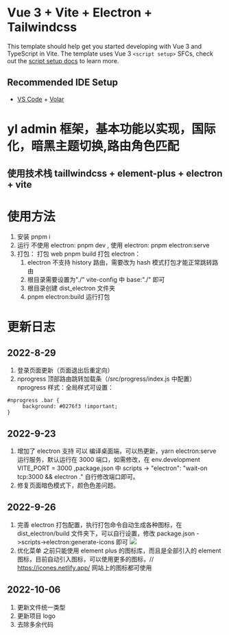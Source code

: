 <!--
 * @Author: yulinZ 1973329248@qq.com
 * @Date: 2022-10-16 17:17:23
 * @LastEditors: yulinZ 1973329248@qq.com
 * @LastEditTime: 2022-10-18 14:01:52
 * @FilePath: \vue3-element-admin\README.md
 * @Description: 这是默认设置,请设置`customMade`, 打开koroFileHeader查看配置 进行设置: https://github.com/OBKoro1/koro1FileHeader/wiki/%E9%85%8D%E7%BD%AE
-->

# Vue 3 + Vite + Electron + Tailwindcss

This template should help get you started developing with Vue 3 and TypeScript in Vite. The template uses Vue 3 `<script setup>` SFCs, check out the [script setup docs](https://v3.vuejs.org/api/sfc-script-setup.html#sfc-script-setup) to learn more.

## Recommended IDE Setup

- [VS Code](https://code.visualstudio.com/) + [Volar](https://marketplace.visualstudio.com/items?itemName=Vue.volar)

# yl admin 框架，基本功能以实现，国际化，暗黑主题切换,路由角色匹配

## 使用技术栈 taillwindcss + element-plus + electron + vite

#

# 使用方法

1. 安装 pnpm i
2. 运行 不使用 electron: pnpm dev , 使用 electron: pnpm electron:serve
3. 打包：
   打包 web
   pnpm build
   打包 electron：
   1. electron 不支持 history 路由，需要改为 hash 模式打包才能正常跳转路由
   2. 根目录需要设置为"./" vite-config 中 base:"./" 即可
   3. 根目录创建 dist_electron 文件夹
   4. pnpm electron:build 运行打包

# 更新日志

## 2022-8-29

1. 登录页面更新（页面退出后重定向）
2. nprogress 顶部路由跳转加载条（/src/progress/index.js 中配置）
   nprogress 样式：全局样式可设置：

```
#nprogress .bar {
     background: #0276f3 !important;
}
```

## 2022-9-23

1. 增加了 electron 支持 可以 编译桌面端，可以热更新，yarn electron:serve 运行服务，默认运行在 3000 端口，如需修改，在 env.development VITE_PORT = 3000 ,package.json 中 scripts -> "electron": "wait-on tcp:3000 && electron ." 自行修改端口即可。
2. 修复页面暗色模式下，颜色色差问题。

## 2022-9-26

1. 完善 electron 打包配置，执行打包命令自动生成各种图标，在 dist_electron/build 文件夹下，可以自行设置，修改 package.json ->scripts->electron:generate-icons 即可
   ![](mdImage/2022-09-26-21-47-58.png)
1. 优化菜单 之前只能使用 element plus 的图标库，而且是全部引入的 element 图标，目前自动引入图标，可以使用更多的图标，// https://icones.netlify.app/ 网站上的图标都可使用

## 2022-10-06

1. 更新文件统一类型
2. 更新项目 logo
3. 去除多余代码
